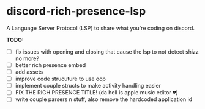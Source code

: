 # discord-rich-presence-lsp
A Language Server Protocol (LSP) to share what you're coding on discord.

**TODO:**
- [ ] fix issues with opening and closing that cause the lsp to not detect shizz no more?
- [ ] better rich presence embed
- [ ] add assets
- [ ] improve code strucuture to use oop
- [ ] implement couple structs to make activity handling easier
- [ ] FIX THE RICH PRESENCE TITLE! (da hell is apple music editor 💔)
- [ ] write couple parsers n stuff, also remove the hardcoded application id
